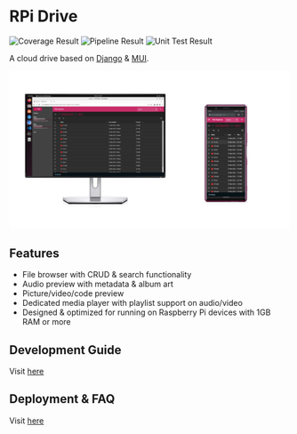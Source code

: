 # RPi Drive

![Coverage Result](https://gitlab.com/kingkingyyk/RPiDrive/badges/master/coverage.svg) ![Pipeline Result](https://gitlab.com/kingkingyyk/RPiDrive/badges/master/pipeline.svg) ![Unit Test Result](https://gitlab.com/kingkingyyk/RPiDrive/-/jobs/artifacts/master/raw/backend/unit-test-badge.svg?job=Test%20Backend)

A cloud drive based on [Django](https://www.djangoproject.com/) & [MUI](https://www.mui.com/).

![Screenshot](docs/static/preview.jpg)

## Features

- File browser with CRUD & search functionality
- Audio preview with metadata & album art
- Picture/video/code preview
- Dedicated media player with playlist support on audio/video
- Designed & optimized for running on Raspberry Pi devices with 1GB RAM or more

## Development Guide

Visit [here](./user-doc/development)

## Deployment & FAQ

Visit [here](./user-doc/deployment)
